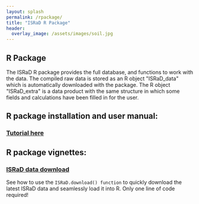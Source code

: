 ```yaml
---
layout: splash
permalink: /rpackage/
title: "ISRaD R Package"
header:
  overlay_image: /assets/images/soil.jpg
---
```


## R Package
The ISRaD R package provides the full database, and functions to work with the data. The compiled raw data is stored as an R object "ISRaD_data" which is automatically downloaded with the package. The R object "ISRaD_extra" is a data product with the same structure in which some fields and calculations have been filled in for the user.

## R package installation and user manual:
### [Tutorial here](/user_manual.html)


## R package vignettes:
### [ISRaD data download](https://github.com/International-Soil-Radiocarbon-Database/ISRaD/raw/master/vignettes/download.pdf)
See how to use the `ISRaD.download() function` to quickly download the latest ISRaD data and seamlessly load it into R. Only one line of code required!




